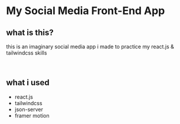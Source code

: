 # My Social Media Front-End App

## what is this?

<p>this is an imaginary social media app i made to practice my react.js & tailwindcss skills</p>
<br>

## what i used

<ul>
    <li>react.js</li>
    <li>tailwindcss</li>
    <li>json-server</li>
    <li>framer motion</li>
</ul>

<br>
